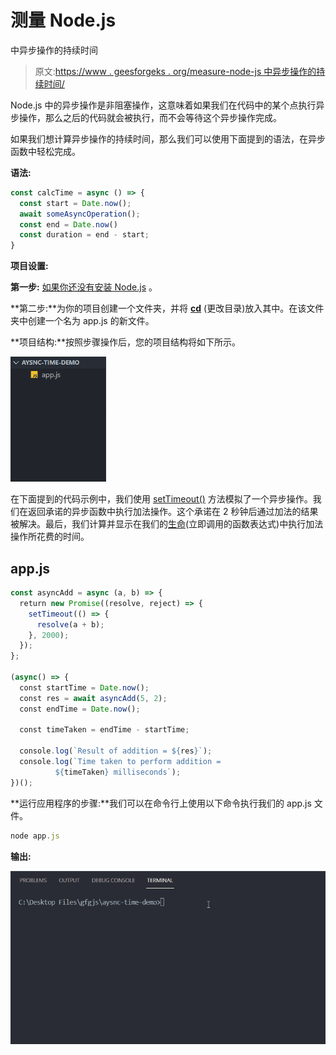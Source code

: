 # 测量 Node.js

中异步操作的持续时间

> 原文:[https://www . geesforgeks . org/measure-node-js 中异步操作的持续时间/](https://www.geeksforgeeks.org/measure-the-duration-of-async-operations-in-node-js/)

Node.js 中的异步操作是非阻塞操作，这意味着如果我们在代码中的某个点执行异步操作，那么之后的代码就会被执行，而不会等待这个异步操作完成。

如果我们想计算异步操作的持续时间，那么我们可以使用下面提到的语法，在异步函数中轻松完成。

**语法:**

```js
const calcTime = async () => {
  const start = Date.now();
  await someAsyncOperation();
  const end = Date.now()
  const duration = end - start;
}
```

**项目设置:**

**第一步:** [如果你还没有安装 Node.js](https://www.geeksforgeeks.org/installation-of-node-js-on-windows/) 。

**第二步:**为你的项目创建一个文件夹，并将 [**cd**](https://www.geeksforgeeks.org/cd-command-in-linux-with-examples/) (更改目录)放入其中。在该文件夹中创建一个名为 app.js 的新文件。

**项目结构:**按照步骤操作后，您的项目结构将如下所示。

![](img/f207d8f2c2bce7dc7a244d2bfd72a220.png)

在下面提到的代码示例中，我们使用 [setTimeout()](geeksforgeeks.org/java-script-settimeout-setinterval-method/) 方法模拟了一个异步操作。我们在返回承诺的异步函数中执行加法操作。这个承诺在 2 秒钟后通过加法的结果被解决。最后，我们计算并显示在我们的[生命](https://www.geeksforgeeks.org/javascript-immediately-invoked-function-expressions-iife/)(立即调用的函数表达式)中执行加法操作所花费的时间。

## app.js

```js
const asyncAdd = async (a, b) => {
  return new Promise((resolve, reject) => {
    setTimeout(() => {
      resolve(a + b);
    }, 2000);
  });
};

(async() => {
  const startTime = Date.now();
  const res = await asyncAdd(5, 2);
  const endTime = Date.now();

  const timeTaken = endTime - startTime;

  console.log(`Result of addition = ${res}`);
  console.log(`Time taken to perform addition =
          ${timeTaken} milliseconds`);
})();
```

**运行应用程序的步骤:**我们可以在命令行上使用以下命令执行我们的 app.js 文件。

```js
node app.js
```

**输出:**

![](img/d720ed3de3563a7e098cbe11f81cc116.png)